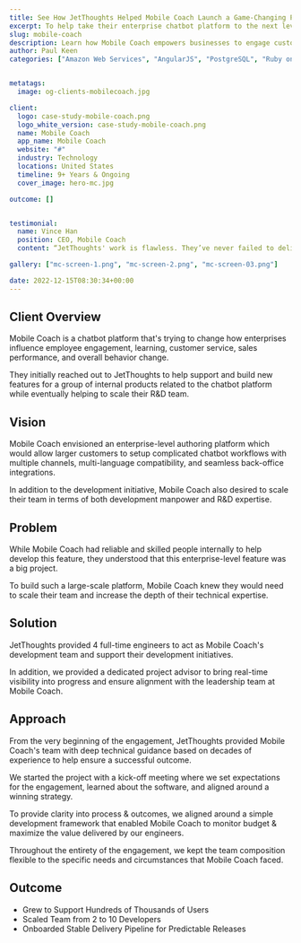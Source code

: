 ```yaml
---
title: See How JetThoughts Helped Mobile Coach Launch a Game-Changing Product Feature & Scale Their Development Team
excerpt: To help take their enterprise chatbot platform to the next level, Mobile Coach hired us to support and build new features for a group of internal products related to the core platform and help scale both their R&D & engineering team.
slug: mobile-coach
description: Learn how Mobile Coach empowers businesses to engage customers effectively through innovative mobile solutions and strategies.
author: Paul Keen
categories: ["Amazon Web Services", "AngularJS", "PostgreSQL", "Ruby on Rails"]


metatags:
  image: og-clients-mobilecoach.jpg

client:
  logo: case-study-mobile-coach.png
  logo_white_version: case-study-mobile-coach.png
  name: Mobile Coach
  app_name: Mobile Coach
  website: "#"
  industry: Technology
  locations: United States
  timeline: 9+ Years & Ongoing
  cover_image: hero-mc.jpg

outcome: []


testimonial:
  name: Vince Han
  position: CEO, Mobile Coach
  content: “JetThoughts' work is flawless. They’ve never failed to deliver. As on early-stages, we moved fast and made decisions just as fast. Despite that, they’ve always delivered value.”

gallery: ["mc-screen-1.png", "mc-screen-2.png", "mc-screen-03.png"]

date: 2022-12-15T08:30:34+00:00
---
```


**Client Overview**
-------------------

Mobile Coach is a chatbot platform that's trying to change how enterprises influence employee engagement, learning, customer service, sales performance, and overall behavior change.

They initially reached out to JetThoughts to help support and build new features for a group of internal products related to the chatbot platform while eventually helping to scale their R&D team.

**Vision**
----------

Mobile Coach envisioned an enterprise-level authoring platform which would allow larger customers to setup complicated chatbot workflows with multiple channels, multi-language compatibility, and seamless back-office integrations.

In addition to the development initiative, Mobile Coach also desired to scale their team in terms of both development manpower and R&D expertise.

**Problem**
-----------

While Mobile Coach had reliable and skilled people internally to help develop this feature, they understood that this enterprise-level feature was a big project.

To build such a large-scale platform, Mobile Coach knew they would need to scale their team and increase the depth of their technical expertise.

**Solution**
------------

JetThoughts provided 4 full-time engineers to act as Mobile Coach's development team and support their development initiatives.

In addition, we provided a dedicated project advisor to bring real-time visibility into progress and ensure alignment with the leadership team at Mobile Coach.

**Approach**
------------

From the very beginning of the engagement, JetThoughts provided Mobile Coach's team with deep technical guidance based on decades of experience to help ensure a successful outcome.

We started the project with a kick-off meeting where we set expectations for the engagement, learned about the software, and aligned around a winning strategy.

To provide clarity into process & outcomes, we aligned around a simple development framework that enabled Mobile Coach to monitor budget & maximize the value delivered by our engineers.

Throughout the entirety of the engagement, we kept the team composition flexible to the specific needs and circumstances that Mobile Coach faced.

**Outcome**
-----------

- Grew to Support Hundreds of Thousands of Users
- Scaled Team from 2 to 10 Developers
- Onboarded Stable Delivery Pipeline for Predictable Releases
